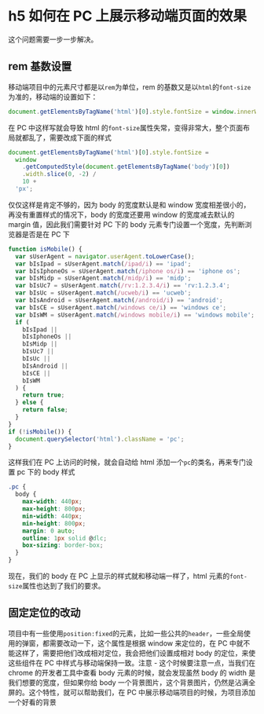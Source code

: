 <!-- Date: 2017-12-18 23:44:07 -->

# h5 如何在 PC 上展示移动端页面的效果

这个问题需要一步一步解决。

## rem 基数设置

移动端项目中的元素尺寸都是以`rem`为单位，rem 的基数又是以`html`的`font-size`为准的，移动端的设置如下：

```js
document.getElementsByTagName('html')[0].style.fontSize = window.innerWidth;
```

在 PC 中这样写就会导致 html 的`font-size`属性失常，变得非常大，整个页面布局就都乱了，需要改成下面的样式

```js
document.getElementsByTagName('html')[0].style.fontSize =
  window
    .getComputedStyle(document.getElementsByTagName('body')[0])
    .width.slice(0, -2) /
    10 +
  'px';
```

仅仅这样是肯定不够的，因为 body 的宽度默认是和 window 宽度相差很小的，再没有重置样式的情况下，body 的宽度还要用 window 的宽度减去默认的 margin 值，因此我们需要针对 PC 下的 body 元素专门设置一个宽度，先判断浏览器是否是在 PC 下

```js
function isMobile() {
  var sUserAgent = navigator.userAgent.toLowerCase();
  var bIsIpad = sUserAgent.match(/ipad/i) == 'ipad';
  var bIsIphoneOs = sUserAgent.match(/iphone os/i) == 'iphone os';
  var bIsMidp = sUserAgent.match(/midp/i) == 'midp';
  var bIsUc7 = sUserAgent.match(/rv:1.2.3.4/i) == 'rv:1.2.3.4';
  var bIsUc = sUserAgent.match(/ucweb/i) == 'ucweb';
  var bIsAndroid = sUserAgent.match(/android/i) == 'android';
  var bIsCE = sUserAgent.match(/windows ce/i) == 'windows ce';
  var bIsWM = sUserAgent.match(/windows mobile/i) == 'windows mobile';
  if (
    bIsIpad ||
    bIsIphoneOs ||
    bIsMidp ||
    bIsUc7 ||
    bIsUc ||
    bIsAndroid ||
    bIsCE ||
    bIsWM
  ) {
    return true;
  } else {
    return false;
  }
}
if (!isMobile()) {
  document.querySelector('html').className = 'pc';
}
```

这样我们在 PC 上访问的时候，就会自动给 html 添加一个`pc`的类名，再来专门设置 pc 下的 body 样式

```css
.pc {
  body {
    max-width: 440px;
    max-height: 800px;
    min-width: 440px;
    min-height: 800px;
    margin: 0 auto;
    outline: 1px solid @dlc;
    box-sizing: border-box;
  }
}
```

现在，我们的 body 在 PC 上显示的样式就和移动端一样了，html 元素的`font-size`属性也达到了我们的要求。

## 固定定位的改动

项目中有一些使用`position:fixed`的元素，比如一些公共的`header`，一些全局使用的弹窗，都需要改动一下，这个属性是根据 window 来定位的，在 PC 中就不能这样了，需要把他们改成相对定位，我会把他们设置成相对 body 的定位，来使这些组件在 PC 中样式与移动端保持一致。注意 -
这个时候要注意一点，当我们在 chrome 的开发者工具中查看 body 元素的时候，就会发现虽然 body 的 width 是我们想要的宽度，但如果你给 body 一个背景图片，这个背景图片，仍然是沾满全屏的。这个特性，就可以帮助我们，在 PC 中展示移动端项目的时候，为项目添加一个好看的背景
